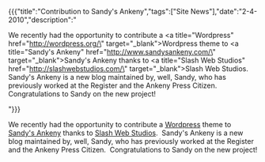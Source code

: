 {{{"title":"Contribution to Sandy&#039;s Ankeny","tags":["Site News"],"date":"2-4-2010","description":"<p>We recently had the opportunity to contribute a <a title=\"Wordpress\" href=\"http://wordpress.org/\" target=\"_blank\">Wordpress</a> theme to <a title=\"Sandy's Ankeny\" href=\"http://www.sandysankeny.com/\" target=\"_blank\">Sandy's Ankeny</a> thanks to <a title=\"Slash Web Studios\" href=\"http://slashwebstudios.com/\" target=\"_blank\">Slash Web Studios</a>.&#160; Sandy's Ankeny is a new blog maintained by, well, Sandy, who has previously worked at the Register and the Ankeny Press Citizen.&#160; Congratulations to Sandy on the new project!</p>"}}}

<p>We recently had the opportunity to contribute a <a title="Wordpress" href="http://wordpress.org/" target="_blank">Wordpress</a> theme to <a title="Sandy's Ankeny" href="http://www.sandysankeny.com/" target="_blank">Sandy's Ankeny</a> thanks to <a title="Slash Web Studios" href="http://slashwebstudios.com/" target="_blank">Slash Web Studios</a>.&#160; Sandy's Ankeny is a new blog maintained by, well, Sandy, who has previously worked at the Register and the Ankeny Press Citizen.&#160; Congratulations to Sandy on the new project!</p>